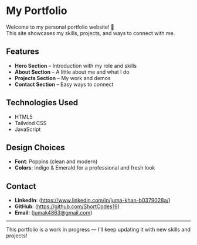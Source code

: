 # My Portfolio

Welcome to my personal portfolio website! 🎉  
This site showcases my skills, projects, and ways to connect with me.

## Features

- **Hero Section** – Introduction with my role and skills
- **About Section** – A little about me and what I do
- **Projects Section** – My work and demos
- **Contact Section** – Easy ways to connect

## Technologies Used

- HTML5
- Tailwind CSS
- JavaScript

## Design Choices

- **Font**: Poppins (clean and modern)
- **Colors**: Indigo & Emerald for a professional and fresh look

## Contact

- **LinkedIn**: (https://www.linkedin.com/in/juma-khan-b0379028a/)
- **GitHub**: (https://github.com/ShortCodes19)
- **Email**: (jumak4863@gmail.com)

---

This portfolio is a work in progress — I’ll keep updating it with new skills and projects!
